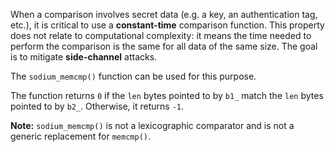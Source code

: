 When a comparison involves secret data (e.g. a key, an authentication tag, etc.), it is critical to use a **constant-time** comparison function. This property does not relate to computational complexity: it means the time needed to perform the comparison is the same for all data of the same size. The goal is to mitigate **side-channel** attacks.

The `sodium_memcmp()` function can be used for this purpose.

The function returns `0` if the `len` bytes pointed to by `b1_` match the `len` bytes pointed to by `b2_`. Otherwise, it returns `-1`.

**Note:** `sodium_memcmp()` is not a lexicographic comparator and is not a generic replacement for `memcmp()`.